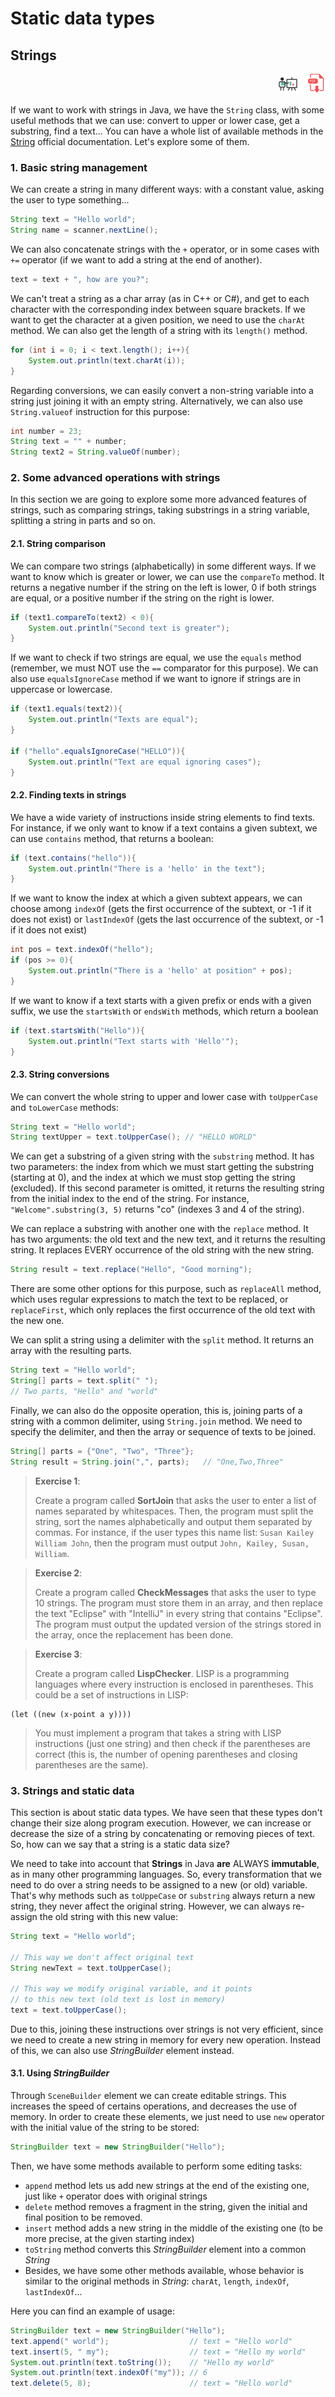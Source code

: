 # Static data types

## Strings

<div style="text-align: right">
<a target="_blank" href="slides/03c.html"><img src="../../img/diapositivas.png" width="32" /></a>&nbsp;&nbsp;
<a target="_blank" href="03c.pdf"><img src="../../img/pdf.png" width="32" /></a>
</div>

If we want to work with strings in Java, we have the `String` class, with some useful methods that we can use: convert to upper or lower case, get a substring, find a text... You can have a whole list of available methods in the [String](https://docs.oracle.com/javase/8/docs/api/java/lang/String.html) official documentation. Let's explore some of them.

### 1. Basic string management

We can create a string in many different ways: with a constant value, asking the user to type something...

```java
String text = "Hello world";
String name = scanner.nextLine();
```

We can also concatenate strings with the `+` operator, or in some cases with `+=` operator (if we want to add a string at the end of another).

```java
text = text + ", how are you?";
```

We can't treat a string as a char array (as in C++ or C#), and get to each character with the corresponding index between square brackets. If we want to get the character at a given position, we need to use the `charAt` method. We can also get the length of a string with its `length()` method.

```java
for (int i = 0; i < text.length(); i++){
    System.out.println(text.charAt(i));
}
```

Regarding conversions, we can easily convert a non-string variable into a string just joining it with an empty string. Alternatively, we can also use `String.valueof` instruction for this purpose:

```java
int number = 23;
String text = "" + number;
String text2 = String.valueOf(number);
```

### 2. Some advanced operations with strings

In this section we are going to explore some more advanced features of strings, such as comparing strings, taking substrings in a string variable, splitting a string in parts and so on.

#### 2.1. String comparison

We can compare two strings (alphabetically) in some different ways. If we want to know which is greater or lower, we can use the `compareTo` method. It returns a negative number if the string on the left is lower, 0 if both strings are equal, or a positive number if the string on the right is lower.

```java
if (text1.compareTo(text2) < 0){
    System.out.println("Second text is greater");
}
```

If we want to check if two strings are equal, we use the `equals` method (remember, we must NOT use the `==` comparator for this purpose). We can also use `equalsIgnoreCase` method if we want to ignore if strings are in uppercase or lowercase.

```java
if (text1.equals(text2)){
    System.out.println("Texts are equal");
}

if ("hello".equalsIgnoreCase("HELLO")){
    System.out.println("Text are equal ignoring cases");
}
```

#### 2.2. Finding texts in strings

We have a wide variety of instructions inside string elements to find texts. For instance, if we only want to know if a text contains a given subtext, we can use `contains` method, that returns a boolean:

```java
if (text.contains("hello")){
	System.out.println("There is a 'hello' in the text");
}
```

If we want to know the index at which a given subtext appears, we can choose among `indexOf` (gets the first occurrence of the subtext, or -1 if it does not exist) or `lastIndexOf` (gets the last occurrence of the subtext, or -1 if it does not exist)

```java
int pos = text.indexOf("hello");
if (pos >= 0){
	System.out.println("There is a 'hello' at position" + pos);
}
```

If we want to know if a text starts with a given prefix or ends with a given suffix, we use the `startsWith` or `endsWith` methods, which return a boolean

```java
if (text.startsWith("Hello")){
	System.out.println("Text starts with 'Hello'");
}
```

#### 2.3. String conversions

We can convert the whole string to upper and lower case with `toUpperCase` and `toLowerCase` methods:

```java
String text = "Hello world";
String textUpper = text.toUpperCase(); // "HELLO WORLD"
```

We can get a substring of a given string with the `substring` method. It has two parameters: the index from which we must start getting the substring (starting at 0), and the index at which we must stop getting the string (excluded). If this second parameter is omitted, it returns the resulting string from the initial index to the end of the string. For instance, `"Welcome".substring(3, 5)` returns "co" (indexes 3 and 4 of the string).

We can replace a substring with another one with the `replace` method. It has two arguments: the old text and the new text, and it returns the resulting string. It replaces EVERY occurrence of the old string with the new string.

```java
String result = text.replace("Hello", "Good morning");
```

There are some other options for this purpose, such as `replaceAll` method, which uses regular expressions to match the text to be replaced, or `replaceFirst`, which only replaces the first occurrence of the old text with the new one.

We can split a string using a delimiter with the `split` method. It returns an array with the resulting parts.

```java
String text = "Hello world";
String[] parts = text.split(" "); 
// Two parts, "Hello" and "world"
```

Finally, we can also do the opposite operation, this is, joining parts of a string with a common delimiter, using `String.join` method. We need to specify the delimiter, and then the array or sequence of texts to be joined.

```java
String[] parts = {"One", "Two", "Three"};
String result = String.join(",", parts);   // "One,Two,Three"
```

> **Exercise 1**:
> 
> Create a program called **SortJoin** that asks the user to enter a list of names separated by whitespaces. Then, the program must split the string, sort the names alphabetically and output them separated by commas. For instance, if the user types this name list: `Susan Kailey William John`, then the program must output `John, Kailey, Susan, William`.

> **Exercise 2**:
> 
> Create a program called **CheckMessages** that asks the user to type 10 strings. The program must store them in an array, and then replace the text "Eclipse" with "IntelliJ" in every string that contains "Eclipse". The program must output the updated version of the strings stored in the array, once the replacement has been done.

> **Exercise 3**:
> 
> Create a program called **LispChecker**. LISP is a programming languages where every instruction is enclosed in parentheses. This could be a set of instructions in LISP:

```Lisp
(let ((new (x-point a y))))
```

> You must implement a program that takes a string with LISP instructions (just one string) and then check if the parentheses are correct (this is, the number of opening parentheses and closing parentheses are the same).

### 3. Strings and static data

This section is about static data types. We have seen that these types don't change their size along program execution. However, we can increase or decrease the size of a string by concatenating or removing pieces of text. So, how can we say that a string is a static data size?

We need to take into account that **Strings** in Java **are** ALWAYS **immutable**, as in many other programming languages. So, every transformation that we need to do over a string needs to be assigned to a new (or old) variable. That's why methods such as `toUppeCase` or `substring` always return a new string, they never affect the original string. However, we can always re-assign the old string with this new value:

```java
String text = "Hello world";

// This way we don't affect original text
String newText = text.toUpperCase();

// This way we modify original variable, and it points
// to this new text (old text is lost in memory)
text = text.toUpperCase();
```

Due to this, joining these instructions over strings is not very efficient, since we need to create a new string in memory for every new operation. Instead of this, we can also use *StringBuilder* element instead.

#### 3.1. Using *StringBuilder*

Through `SceneBuilder` element we can create editable strings. This increases the speed of certains operations, and decreases the use of memory. In order to create these elements, we just need to use `new` operator with the initial value of the string to be stored:

```java
StringBuilder text = new StringBuilder("Hello");
```

Then, we have some methods available to perform some editing tasks:

* `append` method lets us add new strings at the end of the existing one, just like `+` operator does with original strings
* `delete` method removes a fragment in the string, given the initial and final position to be removed.
* `insert` method adds a new string in the middle of the existing one (to be more precise, at the given starting index)
* `toString` method converts this *StringBuilder* element into a common *String*
* Besides, we have some other methods available, whose behavior is similar to the original methods in *String*: `charAt`, `length`, `indexOf`, `lastIndexOf`...

Here you can find an example of usage:

```java
StringBuilder text = new StringBuilder("Hello");
text.append(" world");                  // text = "Hello world"
text.insert(5, " my");                  // text = "Hello my world"
System.out.println(text.toString());    // "Hello my world"
System.out.println(text.indexOf("my")); // 6
text.delete(5, 8);                      // text = "Hello world"
```

